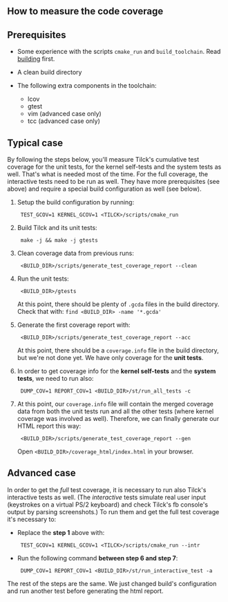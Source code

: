 
How to measure the code coverage
----------------------------------

## Prerequisites

 * Some experience with the scripts `cmake_run` and `build_toolchain`.
   Read [building](building.md) first.

 * A clean build directory

 * The following extra components in the toolchain:

      - lcov
      - gtest
      - vim (advanced case only)
      - tcc (advanced case only)

## Typical case

By following the steps below, you'll measure Tilck's cumulative test coverage
for the unit tests, for the kernel self-tests and the system tests as well.
That's what is needed most of the time. For the full coverage, the interactive
tests need to be run as well. They have more prerequisites (see above) and
require a special build configuration as well (see below).

1. Setup the build configuration by running:

        TEST_GCOV=1 KERNEL_GCOV=1 <TILCK>/scripts/cmake_run

2. Build Tilck and its unit tests:

        make -j && make -j gtests

3. Clean coverage data from previous runs:

        <BUILD_DIR>/scripts/generate_test_coverage_report --clean

4. Run the unit tests:

        <BUILD_DIR>/gtests

   At this point, there should be plenty of `.gcda` files in the build
   directory. Check that with: `find <BUILD_DIR> -name '*.gcda'`

5. Generate the first coverage report with:

        <BUILD_DIR>/scripts/generate_test_coverage_report --acc

   At this point, there should be a `coverage.info` file in the build directory,
   but we're not done yet. We have only coverage for the **unit tests**.

6. In order to get coverage info for the **kernel self-tests** and the
   **system tests**, we need to run also:

        DUMP_COV=1 REPORT_COV=1 <BUILD_DIR>/st/run_all_tests -c

7. At this point, our `coverage.info` file will contain the merged coverage data
   from both the unit tests run and all the other tests (where kernel coverage
   was involved as well). Therefore, we can finally generate our HTML report
   this way:

        <BUILD_DIR>/scripts/generate_test_coverage_report --gen

   Open `<BUILD_DIR>/coverage_html/index.html` in your browser.

## Advanced case

In order to get the *full* test coverage, it is necessary to run also Tilck's
interactive tests as well. (The *interactive* tests simulate real user
input (keystrokes on a virtual PS/2 keyboard) and check Tilck's fb console's
output by parsing screenshots.) To run them and get the full test coverage
it's necessary to:

 * Replace the **step 1** above with:

        TEST_GCOV=1 KERNEL_GCOV=1 <TILCK>/scripts/cmake_run --intr

 * Run the following command **between step 6 and step 7**:

        DUMP_COV=1 REPORT_COV=1 <BUILD_DIR>/st/run_interactive_test -a

The rest of the steps are the same. We just changed build's configuration and
run another test before generating the html report.
